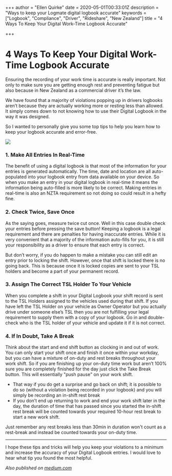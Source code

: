 +++
author = "Ellen Quirke"
date = 2020-05-01T00:33:01Z
description = "Ways to keep your Logmate digital logbook accurate"
keywords = ["Logbook", "Compliance", "Driver", "Rideshare", "New Zealand"]
title = "4 Ways To Keep Your Digital Work-Time Logbook Accurate"

+++
# 4 Ways To Keep Your Digital Work-Time Logbook Accurate

Ensuring the recording of your work time is accurate is really important. Not only to make sure you are getting enough rest and preventing fatigue but also because in New Zealand as a commercial driver it’s the law.

We have found that a majority of violations popping up in drivers logbooks aren’t because they are actually working more or resting less than allowed. It simply comes down to not knowing how to use their Digital Logbook in the way it was designed.

So I wanted to personally give you some top tips to help you learn how to keep your logbook accurate and error-free.

![](/uploads/Rideshare-Driver.jpeg)

### 1. Make All Entries In Real-Time

The benefit of using a digital logbook is that most of the information for your entries is generated automatically. The time, date and location are all auto-populated into your logbook entry from data available on your device. So when you make an entry in your digital logbook in real-time it means the information being auto-filled is more likely to be correct. Making entries in real-time is also an NZTA requirement so not doing so could result in a hefty fine.

### 2. Check Twice, Save Once

As the saying goes, measure twice cut once. Well in this case double check your entries before pressing the save button! Keeping a logbook is a legal requirement and there are penalties for having inaccurate entries. While it is very convenient that a majority of the information auto-fills for you, it is still your responsibility as a driver to ensure that each entry is correct.

But don’t worry, if you do happen to make a mistake you can still edit an entry prior to locking the shift. However, once that shift is locked there is no going back. This is because once it is locked copies are sent to your TSL holders and become a part of your permanent record.

### 3. Assign The Correct TSL Holder To Your Vehicle

When you complete a shift in your Digital Logbook your shift record is sent to the TSL Holders assigned to the vehicles used during that shift. If you have left the TSL Holder on your vehicle as Owner Operator but you actually drive under someone else’s TSL then you are not fulfilling your legal requirement to supply them with a copy of your logbook. Go in and double-check who is the TSL holder of your vehicle and update it if it is not correct.

### 4. If In Doubt, Take A Break

Think about the start and end shift button as clocking in and out of work. You can only start your shift once and finish it once within your workday, but you can have a mixture of on-duty and rest breaks throughout your work shift. So if you are finishing up your on-duty time work but aren’t 100% sure you are completely finished for the day just click the Take Break button. This will essentially "push pause" on your work shift.

* That way if you do get a surprise and go back on shift; it is possible to do so (without a violation being recorded in your logbook) and you will simply be recording an in-shift rest break
* If you don’t end up returning to work and end your work shift later in the day, the duration of time that has passed since you started the in-shift rest break will be counted towards your required 10-hour rest break to start a new work shift. 

Just remember any rest breaks less than 30min in duration won't count as a rest-break and instead be counted towards your on-duty time. 

***

I hope these tips and tricks will help you keep your violations to a minimum and increase the accuracy of your Digital Logbook entries. I would love to hear what tip you found the most helpful.

_Also published on_ [_medium.com_](https://link.medium.com/Ib2l6OtTp6)